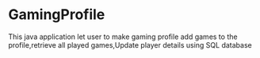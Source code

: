 # GamingProfile
This java application let user to make gaming profile add games to the profile,retrieve all played games,Update player details using SQL database
